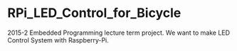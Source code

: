 # RPi_LED_Control_for_Bicycle
2015-2 Embedded Programming lecture term project. We want to make LED Control System with Raspberry-Pi.
